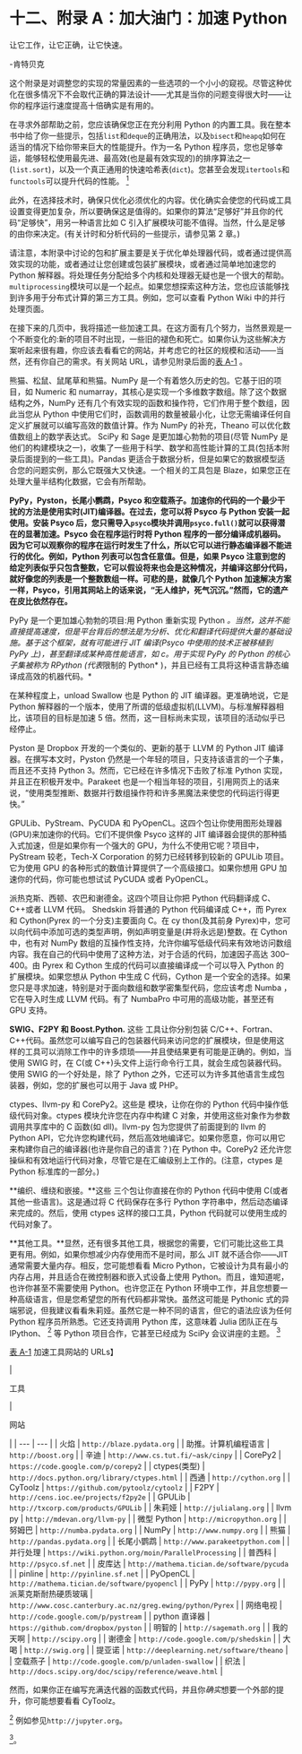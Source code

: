 # 十二、附录 A：加大油门：加速 Python

让它工作，让它正确，让它快速。

-肯特贝克

这个附录是对调整您的实现的常量因素的一些选项的一个小小的窥视。尽管这种优化在很多情况下不会取代正确的算法设计——尤其是当你的问题变得很大时——让你的程序运行速度提高十倍确实是有用的。

在寻求外部帮助之前，您应该确保您正在充分利用 Python 的内置工具。我在整本书中给了你一些提示，包括`list`和`deque`的正确用法，以及`bisect`和`heapq`如何在适当的情况下给你带来巨大的性能提升。作为一名 Python 程序员，您也足够幸运，能够轻松使用最先进、最高效(也是最有效实现的)的排序算法之一(`list.sort`)，以及一个真正通用的快速哈希表(`dict`)。您甚至会发现`itertools`和`functools`可以提升代码的性能。 [<sup>1</sup>](#Fn1)

此外，在选择技术时，确保只优化必须优化的内容。优化确实会使您的代码或工具设置变得更加复杂，所以要确保这是值得的。如果你的算法“足够好”并且你的代码“足够快”，用另一种语言比如 C 引入扩展模块可能不值得。当然，什么是足够的由你来决定。(有关计时和分析代码的一些提示，请参见第 2 章。)

请注意，本附录中讨论的包和扩展主要是关于优化单处理器代码，或者通过提供高效实现的功能，或者通过让您创建或包装扩展模块，或者通过简单地加速您的 Python 解释器。将处理任务分配给多个内核和处理器无疑也是一个很大的帮助。`multiprocessing`模块可以是一个起点。如果您想探索这种方法，您也应该能够找到许多用于分布式计算的第三方工具。例如，您可以查看 Python Wiki 中的并行处理页面。

在接下来的几页中，我将描述一些加速工具。在这方面有几个努力，当然景观是一个不断变化的:新的项目不时出现，一些旧的褪色和死亡。如果你认为这些解决方案听起来很有趣，你应该去看看它的网站，并考虑它的社区的规模和活动——当然，还有你自己的需求。有关网站 URL，请参见附录后面的[表 A-1](#Tab1) 。

熊猫、松鼠、鼠尾草和熊猫。NumPy 是一个有着悠久历史的包。它基于旧的项目，如 Numeric 和 numarray，其核心是实现一个多维数字数组。除了这个数据结构之外，NumPy 还有几个有效实现的函数和操作符，它们作用于整个数组，因此当您从 Python 中使用它们时，函数调用的数量被最小化，让您无需编译任何自定义扩展就可以编写高效的数值计算。作为 NumPy 的补充，Theano 可以优化数值数组上的数学表达式。 SciPy 和 Sage 是更加雄心勃勃的项目(尽管 NumPy 是他们的构建模块之一)，收集了一些用于科学、数学和高性能计算的工具(包括本附录后面提到的一些工具)。Pandas 更适合于数据分析，但是如果它的数据模型适合您的问题实例，那么它既强大又快速。一个相关的工具包是 Blaze，如果您正在处理大量半结构化数据，它会有所帮助。

**PyPy，Pyston，长尾小鹦鹉，Psyco 和空载燕子。加速你的代码的一个最少干扰的方法是使用实时(JIT)编译器。在过去，您可以将 Psyco 与 Python 安装一起使用。安装 Psyco 后，您只需导入`psyco`模块并调用`psyco.full()`就可以获得潜在的显著加速。Psyco 会在程序运行时将 Python 程序的一部分编译成机器码。因为它可以观察你的程序在运行时发生了什么，所以它可以进行静态编译器不能进行的优化。例如，Python 列表可以包含任意值。但是，如果 Psyco 注意到您的给定列表似乎只包含整数，它可以假设将来也会是这种情况，并编译这部分代码，就好像您的列表是一个整数数组一样。可悲的是，就像几个 Python 加速解决方案一样，Psyco，引用其网站上的话来说，“无人维护，死气沉沉。”然而，它的遗产在皮比依然存在。**

PyPy 是一个更加雄心勃勃的项目:用 Python 重新实现 Python *。当然，这并不能直接提高速度，但是平台背后的想法是为分析、优化和翻译代码提供大量的基础设施。基于这个框架，就有可能进行 JIT 编译(Psyco 中使用的技术正被移植到 PyPy 上)，甚至翻译成某种高性能语言，如 c。用于实现 PyPy 的 Python 的核心子集被称为 RPython (代表*限制的 Python* )，并且已经有工具将这种语言静态编译成高效的机器代码。*

在某种程度上，unload Swallow 也是 Python 的 JIT 编译器。更准确地说，它是 Python 解释器的一个版本，使用了所谓的低级虚拟机(LLVM)。与标准解释器相比，该项目的目标是加速 5 倍。然而，这一目标尚未实现，该项目的活动似乎已经停止。

Pyston 是 Dropbox 开发的一个类似的、更新的基于 LLVM 的 Python JIT 编译器。在撰写本文时，Pyston 仍然是一个年轻的项目，只支持该语言的一个子集，而且还不支持 Python 3。然而，它已经在许多情况下击败了标准 Python 实现，并且正在积极开发中。Parakeet 也是一个相当年轻的项目，引用网页上的话来说，“使用类型推断、数据并行数组操作符和许多黑魔法来使您的代码运行得更快。”

GPULib、PyStream、PyCUDA 和 PyOpenCL。这四个包让你使用图形处理器(GPU)来加速你的代码。它们不提供像 Psyco 这样的 JIT 编译器会提供的那种插入式加速，但是如果你有一个强大的 GPU，为什么不使用它呢？项目中， PyStream 较老，Tech-X Corporation 的努力已经转移到较新的 GPULib 项目。它为使用 GPU 的各种形式的数值计算提供了一个高级接口。如果你想用 GPU 加速你的代码，你可能也想试试 PyCUDA 或者 PyOpenCL。

派热克斯、西顿、农巴和谢德金。这四个项目让你把 Python 代码翻译成 C、C++或者 LLVM 代码。 Shedskin 将普通的 Python 代码编译成 C++，而 Pyrex 和 Cython(Pyrex 的一个分支)主要面向 C。在 cy thon(及其前身 Pyrex)中，您可以向代码中添加可选的类型声明，例如声明变量是(并将永远是)整数。在 Cython 中，也有对 NumPy 数组的互操作性支持，允许你编写低级代码来有效地访问数组内容。我在自己的代码中使用了这种方法，对于合适的代码，加速因子高达 300–400。由 Pyrex 和 Cython 生成的代码可以直接编译成一个可以导入 Python 的扩展模块。如果您想从 Python 中生成 C 代码，Cython 是一个安全的选择。如果您只是寻求加速，特别是对于面向数组和数学密集型代码，您应该考虑 Numba ，它在导入时生成 LLVM 代码。有了 NumbaPro 中可用的高级功能，甚至还有 GPU 支持。

**SWIG、F2PY 和 Boost.Python.** 这些 工具让你分别包装 C/C++、Fortran、C++代码。虽然您可以编写自己的包装器代码来访问您的扩展模块，但是使用这样的工具可以消除工作中的许多烦琐——并且使结果更有可能是正确的。例如，当使用 SWIG 时，在 C(或 C++)头文件上运行命令行工具，就会生成包装器代码。使用 SWIG 的一个好处是，除了 Python 之外，它还可以为许多其他语言生成包装器，例如，您的扩展也可以用于 Java 或 PHP。

ctypes、llvm-py 和 CorePy2。这些是 模块，让你在你的 Python 代码中操作低级代码对象。ctypes 模块允许您在内存中构建 C 对象，并使用这些对象作为参数调用共享库中的 C 函数(如 dll)。llvm-py 包为您提供了前面提到的 llvm 的 Python API，它允许您构建代码，然后高效地编译它。如果你愿意，你可以用它来构建你自己的编译器(也许是你自己的语言？)在 Python 中。CorePy2 还允许您操纵和有效地运行代码对象，尽管它是在汇编级别上工作的。(注意，ctypes 是 Python 标准库的一部分。)

**编织、缠绕和嵌接。**这些 三个包让你直接在你的 Python 代码中使用 C(或者其他一些语言)。这是通过将 C 代码保存在多行 Python 字符串中，然后动态编译来完成的。然后，使用 ctypes 这样的接口工具，Python 代码就可以使用生成的代码对象了。

**其他工具。**显然，还有很多其他工具，根据您的需要，它们可能比这些工具更有用。例如，如果你想减少内存使用而不是时间，那么 JIT 就不适合你——JIT 通常需要大量内存。相反，您可能想看看 Micro Python，它被设计为具有最小的内存占用，并且适合在微控制器和嵌入式设备上使用 Python。而且，谁知道呢，也许你甚至不需要使用 Python。也许您正在 Python 环境中工作，并且您想要一种高级语言，但是您希望您的所有代码都非常快。虽然这可能是 Pythonic 式的异端邪说，但我建议看看朱莉娅。虽然它是一种不同的语言，但它的语法应该为任何 Python 程序员所熟悉。它还支持调用 Python 库，这意味着 Julia 团队正在与 IPython、 [<sup>2</sup>](#Fn2) 等 Python 项目合作，它甚至已经成为 SciPy 会议讲座的主题。 [<sup>3</sup>](#Fn3)

[表 A-1](#_Tab1) 加速工具网站的 URLs】

| 

工具

 | 

网站

 |
| --- | --- |
| 火焰 | `http://blaze.pydata.org` |
| 助推。计算机编程语言 | `http://boost.org` |
| 辛迪 | `http://www.cs.tut.fi/~ask/cinpy` |
| CorePy2 | `https://code.google.com/p/corepy2` |
| ctypes(类型) | `http://docs.python.org/library/ctypes.html` |
| 西通 | `http://cython.org` |
| CyToolz | `https://github.com/pytoolz/cytoolz` |
| F2PY | `http://cens.ioc.ee/projects/f2py2e` |
| GPULib | `http://txcorp.com/products/GPULib` |
| 朱莉娅 | `http://julialang.org` |
| llvm py | `http://mdevan.org/llvm-py` |
| 微型 Python | `http://micropython.org` |
| 努姆巴 | `http://numba.pydata.org` |
| NumPy | `http://www.numpy.org` |
| 熊猫 | `http://pandas.pydata.org` |
| 长尾小鹦鹉 | `http://www.parakeetpython.com` |
| 并行处理 | `https://wiki.python.org/moin/ParallelProcessing` |
| 普西科 | `http://psyco.sf.net` |
| 皮库达 | `http://mathema.tician.de/software/pycuda` |
| pinline | `http://pyinline.sf.net` |
| PyOpenCL | `http://mathema.tician.de/software/pyopencl` |
| PyPy | `http://pypy.org` |
| 派莱克斯耐热硬质玻璃 | `http://www.cosc.canterbury.ac.nz/greg.ewing/python/Pyrex` |
| 网络电视 | `http://code.google.com/p/pystream` |
| python 直译器 | `https://github.com/dropbox/pyston` |
| 明智的 | `http://sagemath.org` |
| 我的天啊 | `http://scipy.org` |
| 谢德金 | `http://code.google.com/p/shedskin` |
| 大喝 | `http://swig.org` |
| 提亚诺 | `http://deeplearning.net/software/theano` |
| 空载燕子 | `http://code.google.com/p/unladen-swallow` |
| 织法 | `http://docs.scipy.org/doc/scipy/reference/weave.html` |

然而，如果你正在编写充满迭代器的函数式代码，并且你*确实*想要一个外部的提升，你可能想要看看 CyToolz。

[<sup>2</sup>](#_Fn2) 例如参见`http://jupyter.org`。

[<sup>3</sup>](#_Fn3)。